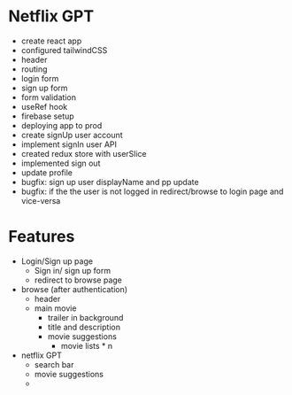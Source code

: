 # Netflix GPT

- create react app
- configured tailwindCSS
- header
- routing
- login form
- sign up form
- form validation
- useRef hook
- firebase setup
- deploying app to prod
- create signUp user account
- implement signIn user API
- created redux store with userSlice
- implemented sign out
- update profile
- bugfix: sign up user displayName and pp update
- bugfix: if the the user is not logged in redirect/browse to login page and vice-versa

# Features

- Login/Sign up page
  - Sign in/ sign up form
  - redirect to browse page
- browse (after authentication)
  - header
  - main movie
    - trailer in background
    - title and description
    - movie suggestions
      - movie lists \* n
- netflix GPT
  - search bar
  - movie suggestions
  -
